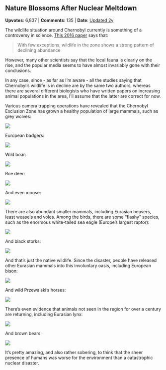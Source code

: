 ## Nature Blossoms After Nuclear Meltdown
    
**Upvotes**: 6,837 | **Comments**: 135 | **Date**: [Updated 2y](https://www.quora.com/What-animal-species-live-near-the-Chernobyl-power-plant/answer/Gary-Meaney)

The wildlife situation around Chernobyl currently is something of a controversy in science. [This 2016 paper](https://journals.sagepub.com/doi/full/10.1177/0096340211399747 "journals.sagepub.com") says that:

> With few exceptions, wildlife in the zone shows a strong pattern of declining abundance

However, many other scientists say that the local fauna is clearly on the rise, and the popular media seems to have almost invariably gone with their conclusions.

In any case, since - as far as I’m aware - all the studies saying that Chernobyl’s wildlife is in decline are by the same two authors, whereas there are several different biologists who have written papers on increasing animal populations in the area, I’ll assume that the latter are correct for now.

Various camera trapping operations have revealed that the Chernobyl Exclusion Zone has grown a healthy population of large mammals, such as grey wolves:

![](https://qph.fs.quoracdn.net/main-qimg-bf5e8757adbad8366a9d2bf4e37b63f4)

European badgers:

![](https://qph.fs.quoracdn.net/main-qimg-30df592151d4fdf6998efbe6bc7b060e-lq)

Wild boar:

![](https://qph.fs.quoracdn.net/main-qimg-44e099f263c1c008a213e02dd0c4976a-lq)

Roe deer:

![](https://qph.fs.quoracdn.net/main-qimg-1100d64e87857859621d2412c22c2510-lq)

And even moose:

![](https://qph.fs.quoracdn.net/main-qimg-1ab342d957562aaec51df7a2b5b0b0d5-lq)

There are also abundant smaller mammals, including Eurasian beavers, least weasels and voles. Among the birds, there are some “flashy” species, such as the enormous white-tailed sea eagle (Europe’s largest raptor):

![](https://qph.fs.quoracdn.net/main-qimg-276a4c879ac3739a8db1002d663946a3-lq)

And black storks:

![](https://qph.fs.quoracdn.net/main-qimg-3fb4d1d47592775c0a8fcd7b5084bf87-lq)

And that’s just the native wildlife. Since the disaster, people have released other Eurasian mammals into this involuntary oasis, including European bison:

![](https://qph.fs.quoracdn.net/main-qimg-f3ba98028ea9f5de89fad916d3e36701-lq)

And wild Przewalski’s horses:

![](https://qph.fs.quoracdn.net/main-qimg-bae09491832f29e96ab20ddf2f9c1cf6-lq)

There’s even evidence that animals not seen in the region for over a century are returning, including Eurasian lynx:

![](https://qph.fs.quoracdn.net/main-qimg-8cd17ffc53609094844e04c3e4d43544-lq)

And brown bears:

![](https://qph.fs.quoracdn.net/main-qimg-d5e50ed339c95f63fd8cf72b9b964ce9-lq)

It’s pretty amazing, and also rather sobering, to think that the sheer presence of humans was worse for the environment than a catastrophic nuclear disaster.

